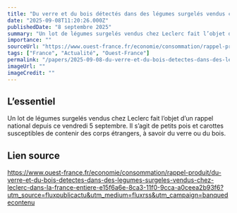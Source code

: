 ```yaml
---
title: "Du verre et du bois détectés dans des légumes surgelés vendus chez Leclerc dans la France entière"
date: "2025-09-08T11:20:26.000Z"
publishedDate: "8 septembre 2025"
summary: "Un lot de légumes surgelés vendus chez Leclerc fait l’objet d’un rappel national depuis ce vendredi 5 septembre. Il s’agit de petits pois et carottes susceptibles de contenir des corps étrangers, à savoir du verre ou du bois."
importance: ""
sourceUrl: "https://www.ouest-france.fr/economie/consommation/rappel-produit/du-verre-et-du-bois-detectes-dans-des-legumes-surgeles-vendus-chez-leclerc-dans-la-france-entiere-e15f6a6e-8ca3-11f0-9cca-a0ceea2b93f6?utm_source=fluxpublicactu&utm_medium=fluxrss&utm_campaign=banquedecontenu"
tags: ["France", "Actualité", "Ouest-France"]
permalink: "/papers/2025-09-08-du-verre-et-du-bois-detectes-dans-des-legumes-surgeles-vendus-chez-leclerc-dans-la-france-entiere"
imageUrl: ""
imageCredit: ""
---
```


## L’essentiel

Un lot de légumes surgelés vendus chez Leclerc fait l’objet d’un rappel national depuis ce vendredi 5 septembre. Il s’agit de petits pois et carottes susceptibles de contenir des corps étrangers, à savoir du verre ou du bois.

## Lien source

https://www.ouest-france.fr/economie/consommation/rappel-produit/du-verre-et-du-bois-detectes-dans-des-legumes-surgeles-vendus-chez-leclerc-dans-la-france-entiere-e15f6a6e-8ca3-11f0-9cca-a0ceea2b93f6?utm_source=fluxpublicactu&utm_medium=fluxrss&utm_campaign=banquedecontenu
